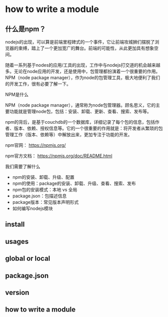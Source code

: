 # how to write a module

## 什么是npm？

nodejs的出现，可以算是前端里程碑式的一个事件，它让前端攻城狮们摆脱了浏览器的束缚，踏上了一个更加宽广的舞台。前端的可能性，从此更加具有想象空间。

随着一系列基于nodes的应用/工具的出现，工作中与nodejs打交道的机会越来越多。无论在node应用的开发，还是使用中，包管理都扮演着一个很重要的作用。NPM（node package manager），作为node的包管理工具，极大地便利了我们的开发工作，很有必要了解一下。

NPM是什么

NPM（node package manager），通常称为node包管理器。顾名思义，它的主要功能就是管理node包，包括：安装、卸载、更新、查看、搜索、发布等。

npm的背后，是基于couchdb的一个数据库，详细记录了每个包的信息，包括作者、版本、依赖、授权信息等。它的一个很重要的作用就是：将开发者从繁琐的包管理工作（版本、依赖等）中解放出来，更加专注于功能的开发。

npm官网： https://npmjs.org/

npm官方文档： https://npmjs.org/doc/README.html

我们需要了解什么

- npm的安装、卸载、升级、配置
- npm的使用：package的安装、卸载、升级、查看、搜索、发布
- npm包的安装模式：本地 vs 全局
- package.json：包描述信息
- package版本：常见版本声明形式
- 如何编写nodejs模块

## install

## usages

## global or local

## package.json

## version

## how to write a module

